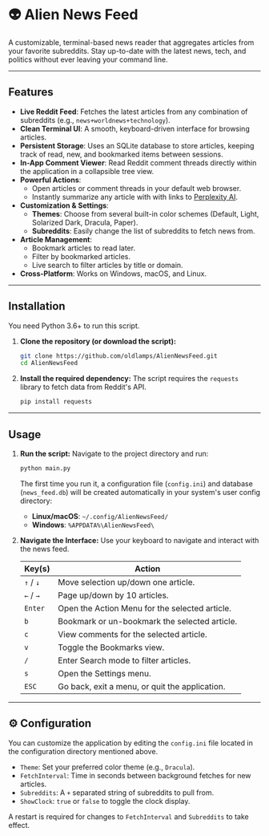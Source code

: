 # 👽 Alien News Feed

A customizable, terminal-based news reader that aggregates articles from your favorite subreddits. Stay up-to-date with the latest news, tech, and politics without ever leaving your command line.

---

## Features

* **Live Reddit Feed**: Fetches the latest articles from any combination of subreddits (e.g., `news+worldnews+technology`).
* **Clean Terminal UI**: A smooth, keyboard-driven interface for browsing articles.
* **Persistent Storage**: Uses an SQLite database to store articles, keeping track of read, new, and bookmarked items between sessions.
* **In-App Comment Viewer**: Read Reddit comment threads directly within the application in a collapsible tree view.
* **Powerful Actions**:
    * Open articles or comment threads in your default web browser.
    * Instantly summarize any article with with links to [Perplexity AI](https://www.perplexity.ai/).
* **Customization & Settings**:
    * **Themes**: Choose from several built-in color schemes (Default, Light, Solarized Dark, Dracula, Paper).
    * **Subreddits**: Easily change the list of subreddits to fetch news from. 
* **Article Management**:
    * Bookmark articles to read later.
    * Filter by bookmarked articles.
    * Live search to filter articles by title or domain.
* **Cross-Platform**: Works on Windows, macOS, and Linux.

---

## Installation

You need Python 3.6+ to run this script.

1.  **Clone the repository (or download the script):**
    ```bash
    git clone https://github.com/oldlamps/AlienNewsFeed.git
    cd AlienNewsFeed
    ```

2.  **Install the required dependency:**
    The script requires the `requests` library to fetch data from Reddit's API.
    ```bash
    pip install requests
    ```

---

##  Usage

1.  **Run the script:**
    Navigate to the project directory and run:
    ```bash
    python main.py
    ```
    The first time you run it, a configuration file (`config.ini`) and database (`news_feed.db`) will be created automatically in your system's user config directory:
    * **Linux/macOS**: `~/.config/AlienNewsFeed/`
    * **Windows**: `%APPDATA%\AlienNewsFeed\`

2.  **Navigate the Interface:**
    Use your keyboard to navigate and interact with the news feed.

    | Key(s)         | Action                                       |
    |----------------|----------------------------------------------|
    | `↑` / `↓`      | Move selection up/down one article.          |
    | `←` / `→`      | Page up/down by 10 articles.                 |
    | `Enter`        | Open the Action Menu for the selected article. |
    | `b`            | Bookmark or un-bookmark the selected article.  |
    | `c`            | View comments for the selected article.      |
    | `v`            | Toggle the Bookmarks view.                   |
    | `/`            | Enter Search mode to filter articles.        |
    | `s`            | Open the Settings menu.                      |
    | `ESC`          | Go back, exit a menu, or quit the application. |

---

## ⚙️ Configuration

You can customize the application by editing the `config.ini` file located in the configuration directory mentioned above.

* `Theme`: Set your preferred color theme (e.g., `Dracula`).
* `FetchInterval`: Time in seconds between background fetches for new articles.
* `Subreddits`: A `+` separated string of subreddits to pull from.
* `ShowClock`: `true` or `false` to toggle the clock display.

A restart is required for changes to `FetchInterval` and `Subreddits` to take effect.
